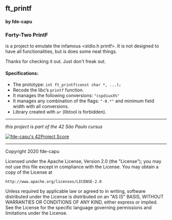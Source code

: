 ## ft_printf
#### by fde-capu

### Forty-Two PrintF
is a project to emulate the infamous <stdio.h printf>.
It is not designed to have all functionalities, but is does some neat things.

Thanks for checking it out. Just don't freak out.

#### Specifications:
- The prototype: `int ft_printf(const char *, ...);`
- Recode the libc’s `printf` function.
- It manages the following conversions: `"cspdiuxX%"`
- It manages any combination of the flags: `"-0.*"` and minimum field width with all conversions.
- Library created with `ar` (libtool is forbidden).

---

*this project is part of the 42 São Paulo cursus*

[![fde-capu's 42Project Score](https://badge42.herokuapp.com/api/project/fde-capu/ft_printf)](https://github.com/JaeSeoKim/badge42)

---

Copyright 2020 fde-capu

Licensed under the Apache License, Version 2.0 (the "License");
you may not use this file except in compliance with the License.
You may obtain a copy of the License at

    http://www.apache.org/licenses/LICENSE-2.0

Unless required by applicable law or agreed to in writing, software
distributed under the License is distributed on an "AS IS" BASIS,
WITHOUT WARRANTIES OR CONDITIONS OF ANY KIND, either express or implied.
See the License for the specific language governing permissions and
limitations under the License.
